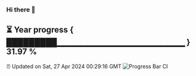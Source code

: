 ### Hi there 👋
⏳ Year progress { █████████▁▁▁▁▁▁▁▁▁▁▁▁▁▁▁▁▁▁▁▁▁ } 31.97 %
---
⏰ Updated on Sat, 27 Apr 2024 00:29:16 GMT
![Progress Bar CI](https://github.com/Moyi321/Moyi321/workflows/Progress%20Bar%20CI/badge.svg)
